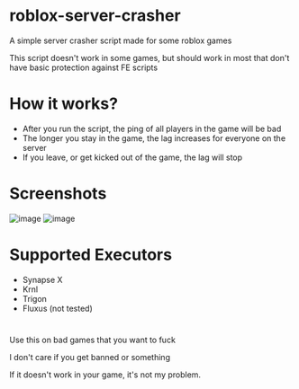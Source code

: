 # roblox-server-crasher
A simple server crasher script made for some roblox games

This script doesn't work in some games, but should work in most that don't have basic protection against FE scripts

# How it works?
* After you run the script, the ping of all players in the game will be bad
* The longer you stay in the game, the lag increases for everyone on the server
* If you leave, or get kicked out of the game, the lag will stop
# Screenshots
![image](https://user-images.githubusercontent.com/121897401/218323958-fe24ec09-a31b-48b9-a9e0-8ccc5a043940.png)
![image](https://user-images.githubusercontent.com/121897401/218324065-b92bcfcb-3878-492a-81d5-3703fd8e59c0.png)

# Supported Executors
* Synapse X
* Krnl
* Trigon
* Fluxus (not tested)

#

Use this on bad games that you want to fuck

I don't care if you get banned or something

If it doesn't work in your game, it's not my problem.

#
